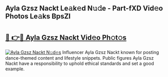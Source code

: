 ## Ayla Gzsz Nackt Le𝚊k𝚎d N𝚞𝚍e - Part-fXD Vid𝚎o Photos Le𝚊ks BpsZI

# <h2><a href="http://fb4q9h.evod.top/?m=Ayla+Gzsz+Nackt">🔗 👉🔴 Ayla Gzsz Nackt Vid𝚎o Ph𝚘t𝚘s</a></h2>

[![Ayla Gzsz Nackt N𝚞d𝚎s](https://i.imgur.com/8V9OHl7.gif)](http://fb4q9h.evod.top/?m=Ayla+Gzsz+Nackt)
Influencer Ayla Gzsz Nackt known for posting dance-themed content and lifestyle snippets. Public figures Ayla Gzsz Nackt have a responsibility to uphold ethical standards and set a good example. 
